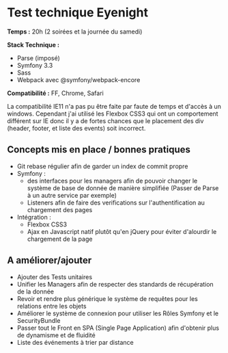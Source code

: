 Test technique Eyenight
========================

**Temps :** 20h (2 soirées et la journée du samedi) 

**Stack Technique :**

- Parse (imposé)
- Symfony 3.3
- Sass
- Webpack avec @symfony/webpack-encore

**Compatibilité :** FF, Chrome, Safari

La compatibilité IE11 n'a pas pu être faite par faute de temps et d'accès à un windows. Cependant j'ai utilisé les Flexbox CSS3 qui ont un comportement différent sur IE donc il y a de fortes chances que le placement des div (header, footer, et liste des events) soit incorrect.

Concepts mis en place / bonnes pratiques 
-------

- Git rebase régulier afin de garder un index de commit propre
- Symfony :
    - des interfaces pour les managers afin de pouvoir changer le système de base de donnée de manière simplifiée (Passer de Parse à un autre service par exemple)
    - Listeners afin de faire des verifications sur l'authentification au chargement des pages
- Intégration :
    - Flexbox CSS3
    - Ajax en Javascript natif plutôt qu'en jQuery pour éviter d'alourdir le chargement de la page


A améliorer/ajouter
-------
- Ajouter des Tests unitaires
- Unifier les Managers afin de respecter des standards de récupération de la donnée
- Revoir et rendre plus générique le système de requêtes pour les relations entre les objets
- Améliorer le système de connexion pour utiliser les Rôles Symfony et le SecurityBundle
- Passer tout le Front en SPA (Single Page Application) afin d'obtenir plus de dynamisme et de fluidité
- Liste des événements à trier par distance
